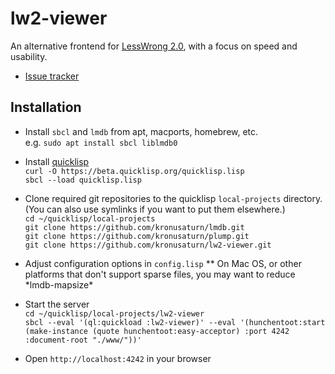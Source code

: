# lw2-viewer
An alternative frontend for [LessWrong 2.0](https://www.lesserwrong.com/), with a focus on speed and usability.

* [Issue tracker](https://saturn.obormot.net/LW2Reader/Issues)

## Installation
* Install `sbcl` and `lmdb` from apt, macports, homebrew, etc.  
e.g. `sudo apt install sbcl liblmdb0`

* Install [quicklisp](https://beta.quicklisp.org/)  
`curl -O https://beta.quicklisp.org/quicklisp.lisp`  
`sbcl --load quicklisp.lisp`  

* Clone required git repositories to the quicklisp `local-projects` directory. (You can also use symlinks if you want to put them elsewhere.)  
`cd ~/quicklisp/local-projects`  
`git clone https://github.com/kronusaturn/lmdb.git`  
`git clone https://github.com/kronusaturn/plump.git`  
`git clone https://github.com/kronusaturn/lw2-viewer.git`

* Adjust configuration options in `config.lisp`
** On Mac OS, or other platforms that don't support sparse files, you may want to reduce \*lmdb-mapsize\*

* Start the server  
`cd ~/quicklisp/local-projects/lw2-viewer`  
`sbcl --eval '(ql:quickload :lw2-viewer)' --eval '(hunchentoot:start (make-instance (quote hunchentoot:easy-acceptor) :port 4242 :document-root "./www/"))'`  

* Open `http://localhost:4242` in your browser
